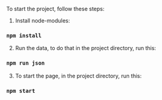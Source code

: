 To start the project, follow these steps:

1. Install node-modules:

### `npm install`

2. Run the data, to do that in the project directory, run this:

### `npm run json`

3. To start the page, in the project directory, run this:

### `npm start`
